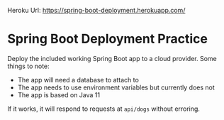Heroku Url: https://spring-boot-deployment.herokuapp.com/

# Spring Boot Deployment Practice

Deploy the included working Spring Boot app to a cloud provider. Some things to note:

- The app will need a database to attach to
- The app needs to use environment variables but currently does not
- The app is based on Java 11

If it works, it will respond to requests at `api/dogs` without erroring.
